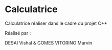 # Calculatrice
Calculatrice réaliser dans le cadre du projet C++

Réalisé par :

DESAI Vishal & GOMES VITORINO Marvin

